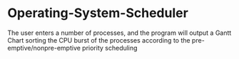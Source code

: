 # Operating-System-Scheduler
The user enters a number of processes, and the program will output a Gantt Chart sorting the CPU burst of the processes according to the pre-emptive/nonpre-emptive priority scheduling
